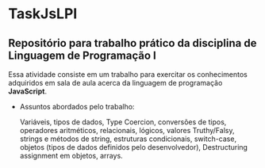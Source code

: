 # TaskJsLPI
## Repositório para trabalho prático da disciplina de Linguagem de Programação I

Essa atividade consiste em um trabalho para exercitar os conhecimentos adquiridos em sala de aula acerca da linguagem de programação **JavaScript**.

- Assuntos abordados pelo trabalho:

	Variáveis, tipos de dados, Type Coercion, conversões de tipos, operadores
aritméticos, relacionais, lógicos, valores Truthy/Falsy, strings e métodos de string, estruturas
condicionais, switch-case, objetos (tipos de dados definidos pelo desenvolvedor), Destructuring
assignment em objetos, arrays.